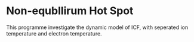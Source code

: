 # Non-equbllirum Hot Spot
This programme investigate the dynamic model of ICF, with seperated ion temperature and electron temperature. 
